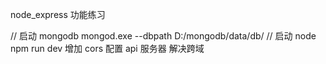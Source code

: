 
node_express 功能练习

  // 启动 mongodb
  mongod.exe --dbpath D:/mongodb/data/db/
  // 启动 node
  npm run dev
  增加 cors 配置 api 服务器 解决跨域
